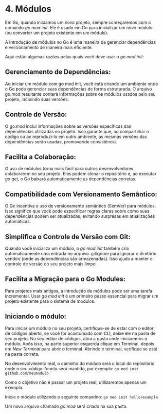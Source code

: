 # 4. Módulos
Em Go, quando iniciamos um novo projeto, sempre começaremos com o comando _go mod init_. Ele é usado em Go para
inicializar um novo módulo (ou converter um projeto existente em um módulo).

A introdução de módulos no Go é uma maneira de gerenciar dependências e versionamento de maneira mais eficiente.

Aqui estão algumas razões pelas quais você deve usar o _go mod init_:

## Gerenciamento de Dependências:
Ao iniciar um módulo com go mod init, você está criando um ambiente onde o Go pode gerenciar suas dependências de forma
estruturada. O arquivo go.mod resultante conterá informações sobre os módulos usados pelo seu projeto, incluindo suas
versões.

## Controle de Versão:
O go.mod inclui informações sobre as versões específicas das dependências utilizadas no projeto. Isso garante que, ао
compartilhar o código ou ao reproduzi-lo em outro ambiente, as mesmas versões das dependências serão usadas, promovendo
consistência.

## Facilita a Colaboração:
O uso de módulos torna mais fácil para outros desenvolvedores colaborarem no seu projeto. Eles podem clonar o
repositório e, ao executar _go get_, o Go baixará automaticamente as dependências corretas.

## Compatibilidade com Versionamento Semântico:
O Go incentiva o uso de versionamento semântico (SemVer) para módulos. Isso significa que você pode especificar regras
claras sobre como suas dependências podem ser atualizadas, evitando surpresas em atualizações automáticas.

## Simplifica o Controle de Versão com Git:
Quando você inicializa um módulo, o _go mod init_ também cria automaticamente uma entrada no arquivo .gitignore para
ignorar o diretório vendor/ (onde as dependências são armazenadas). Isso ajuda a manter o controle de versão do seu
projeto mais limpo.

## Facilita a Migração para o Go Modules:
Para projetos mais antigos, a introdução de módulos pode ser uma tarefa incremental. Usar _go mod init_ é um primeiro
passo essencial para migrar um projeto existente para o sistema de módulos.

## Iniciando o módulo:
Para iniciar um módulo no seu projeto, certifique-se de estar com o editor de códigos aberto, se você for acostumado com
CLI, deixe ele na pasta de seu projeto. No seu editor de códigos, abra a pasta onde iniciaremos o módulo. Após isso, na
parte superior esquerda clique em Terminal, depois em _New Terminal_ para abrir o terminal. Abrindo o terminal, verifique
se está na pasta correta.

No desenvolvimento real, o caminho do módulo será o local do repositório onde o seu código-fonnto será mantido, por
exemplo: `go mod init github.com/meumodulo`

Como o objetivo não é passar um projeto real, utilizaremos apenas um exemplo.

Inicie o módulo utilizando o seguinte comandno: `go mod init hello/example`

Um novo arquivo chamado _go.mod_ será criado na sua pasta.